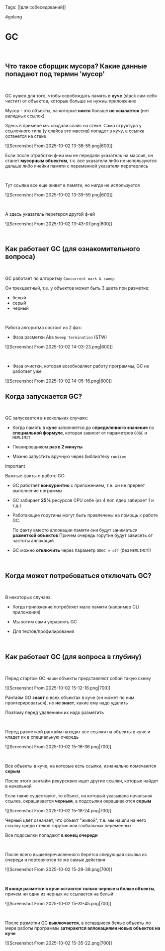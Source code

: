 Tags: [[для собеседований]]

#golang 



# GC

 
 

## Что такое сборщик мусора? Какие данные попадают под термин 'мусор'

 


GC нужен для того, чтобы освобождать память в **куче** (stack сам себя чистит) от объектов, которые больше не нужны приложению

Мусор - это объекты, на которые **никто** больше **не ссылается** (нет валидных ссылок)
 


Здесь в примере мы создали слайс на стеке. Сама структура у ссылочного типа (у слайса это массив) попадет в кучу, а ссылка останется на стеке

![[Screenshot From 2025-10-02 13-36-55.png|600]]

Если после отработки ф-ии мы не передали указатель на массив, он станет **мусорным объектом**, т.к. все указатели либо не используются дальше либо ячейки памяти с переменной указателя перетерлись

 

Тут ссылка все еще живет в памяти, но нигде не используется

![[Screenshot From 2025-10-02 13-39-59.png|600]]

 


А здесь указатель перетерся другой ф-ей

![[Screenshot From 2025-10-02 13-43-07.png|600]]

 
 

## Как работает GC (для ознакомительного вопроса)

 


GC работает по алгоритму `Concurrent mark & sweep`

Он трехцветный, т.е. у объектов может быть 3 цвета при разметке:

- белый
- серый
- черный

 


Работа алгоритма состоит из 2 фаз:

- Фаза разметки Aka `Sweep termination` (STW)

![[Screenshot From 2025-10-02 14-03-23.png|600]]

 


- Фаза очистки, которая возобновляет работу программы, GC не работает уже  
  
 ![[Screenshot From 2025-10-02 14-05-16.png|600]]
 
 

## Когда запускается GC?

 


GC запускается в нескольких случаях:

- Когда память в **куче** заполняется до о**пределенного значения** по **специальной формуле**, которая зависит от параметров `GOGC` и `MEMLIMIT`

- Планировщиком **раз в 2 минуты**
  
- Можно запустить вручную через библиотеку `runtime`
 


> [!important] 
> Важные факты о работе GC:
> 
> - GC работает **конкурентно** с приложением, т.е. он не прервет выполнение прграммы
> 
> - GC забирает **25%** ресурсов CPU себе (из 4 лог. ядер забирает 1 и т.д.)
> 
> - Работающие горутины могут быть привлечены на помощь к работе GC.
> 	
> 	По факту вместо аллокации памяти они будут заниматься **разметкой объектов**
> 	Причем очередь горутин будут зависеть от частоты аллокаций
> >
>
> - GC можно **отключить** через параметр `GOGC = off` (без `MEMLIMIT`!)

 
 

## Когда может потребоваться отключать GC?

 


В некоторых случаях:

- Когда приложение потребляет мало памяти (например CLI приложения)

- Мы хотим сами управлять GC

- Для тестов/профилирования

 
 

## Как работает GC (для вопроса в глубину)

 


Перед стартом GC наши объекты представляют собой такую схему

![[Screenshot From 2025-10-02 15-12-16.png|700]]

Рантайм GO **знает** о всех объектах в куче (он может по ним проитерироваться), но **не знает**, какие ему надо удалить

Поэтому перед удалением их надо разметить

 


Перед разметкой рантайм находит все ссылки на объекты в куче и кладет их в специальную очередь

![[Screenshot From 2025-10-02 15-16-36.png|700]]

 


Все объекты в куче, на которые есть ссылки, изначально помечаются **серым**

После этого рантайм рекурсивно ищет другие ссылки, которые найдет в начальной

Если такие существуют, то объект, на который указывала начальная ссылка, окрашивается **черным**, а подссылки окрашиваются **серым**

![[Screenshot From 2025-10-02 15-18-24.png|700]]

Черный цвет означает, что объект "живой", т.е. мы нашли на него ссылку среди стеков горутин или глобальных переменных

Все подссылки попадают **в конец очереди** 

 


После всего вышеперечисленного берется следующая ссылка из очереди и повторяются те же самые действия

![[Screenshot From 2025-10-02 15-29-39.png|700]]

 


**В конце разметки в куче остаются только черные и белые объекты**, причем ни один из черных не ссылается на белый

![[Screenshot From 2025-10-02 15-31-45.png|700]]

 


После разметки GC **выключается**, а оставшиеся белые объекты по мере работы программы **затираются аллокациями новых объектов на куче**

![[Screenshot From 2025-10-02 15-35-22.png|700]]

 
